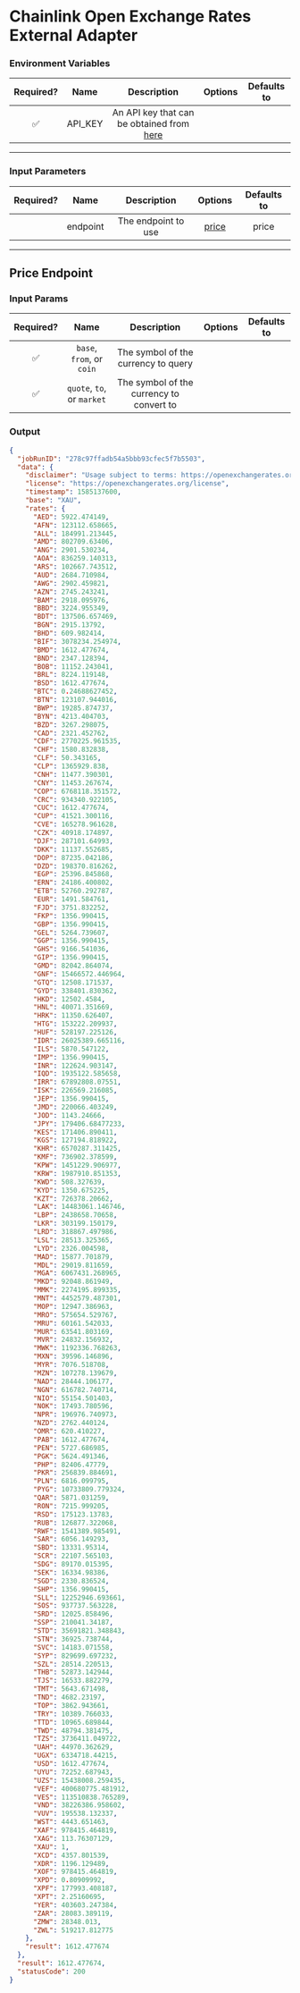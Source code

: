 # Chainlink Open Exchange Rates External Adapter

### Environment Variables

| Required? |  Name   |                                    Description                                     | Options | Defaults to |
| :-------: | :-----: | :--------------------------------------------------------------------------------: | :-----: | :---------: |
|    ✅     | API_KEY | An API key that can be obtained from [here](hhttps://openexchangerates.org/signup) |         |             |

---

### Input Parameters

| Required? |   Name   |     Description     |         Options          | Defaults to |
| :-------: | :------: | :-----------------: | :----------------------: | :---------: |
|           | endpoint | The endpoint to use | [price](#Price-Endpoint) |    price    |

---

## Price Endpoint

### Input Params

| Required? |            Name            |               Description                | Options | Defaults to |
| :-------: | :------------------------: | :--------------------------------------: | :-----: | :---------: |
|    ✅     | `base`, `from`, or `coin`  |   The symbol of the currency to query    |         |             |
|    ✅     | `quote`, `to`, or `market` | The symbol of the currency to convert to |         |             |

### Output

```json
{
  "jobRunID": "278c97ffadb54a5bbb93cfec5f7b5503",
  "data": {
    "disclaimer": "Usage subject to terms: https://openexchangerates.org/terms",
    "license": "https://openexchangerates.org/license",
    "timestamp": 1585137600,
    "base": "XAU",
    "rates": {
      "AED": 5922.474149,
      "AFN": 123112.658665,
      "ALL": 184991.213445,
      "AMD": 802709.63406,
      "ANG": 2901.530234,
      "AOA": 836259.140313,
      "ARS": 102667.743512,
      "AUD": 2684.710984,
      "AWG": 2902.459821,
      "AZN": 2745.243241,
      "BAM": 2918.095976,
      "BBD": 3224.955349,
      "BDT": 137506.657469,
      "BGN": 2915.13792,
      "BHD": 609.982414,
      "BIF": 3078234.254974,
      "BMD": 1612.477674,
      "BND": 2347.128394,
      "BOB": 11152.243041,
      "BRL": 8224.119148,
      "BSD": 1612.477674,
      "BTC": 0.24688627452,
      "BTN": 123107.944016,
      "BWP": 19285.874737,
      "BYN": 4213.404703,
      "BZD": 3267.298075,
      "CAD": 2321.452762,
      "CDF": 2770225.961535,
      "CHF": 1580.832838,
      "CLF": 50.343165,
      "CLP": 1365929.838,
      "CNH": 11477.390301,
      "CNY": 11453.267674,
      "COP": 6768118.351572,
      "CRC": 934340.922105,
      "CUC": 1612.477674,
      "CUP": 41521.300116,
      "CVE": 165278.961628,
      "CZK": 40918.174897,
      "DJF": 287101.64993,
      "DKK": 11137.552685,
      "DOP": 87235.042186,
      "DZD": 198370.816262,
      "EGP": 25396.845868,
      "ERN": 24186.400802,
      "ETB": 52760.292787,
      "EUR": 1491.584761,
      "FJD": 3751.832252,
      "FKP": 1356.990415,
      "GBP": 1356.990415,
      "GEL": 5264.739607,
      "GGP": 1356.990415,
      "GHS": 9166.541036,
      "GIP": 1356.990415,
      "GMD": 82042.864074,
      "GNF": 15466572.446964,
      "GTQ": 12508.171537,
      "GYD": 338401.830362,
      "HKD": 12502.4584,
      "HNL": 40071.351669,
      "HRK": 11350.626407,
      "HTG": 153222.209937,
      "HUF": 528197.225126,
      "IDR": 26025389.665116,
      "ILS": 5870.547122,
      "IMP": 1356.990415,
      "INR": 122624.903147,
      "IQD": 1935122.585658,
      "IRR": 67892808.07551,
      "ISK": 226569.216085,
      "JEP": 1356.990415,
      "JMD": 220066.403249,
      "JOD": 1143.24666,
      "JPY": 179406.68477233,
      "KES": 171406.890411,
      "KGS": 127194.818922,
      "KHR": 6570287.311425,
      "KMF": 736902.378599,
      "KPW": 1451229.906977,
      "KRW": 1987910.851353,
      "KWD": 508.327639,
      "KYD": 1350.675225,
      "KZT": 726378.20662,
      "LAK": 14483061.146746,
      "LBP": 2438658.70658,
      "LKR": 303199.150179,
      "LRD": 318867.497986,
      "LSL": 28513.325365,
      "LYD": 2326.004598,
      "MAD": 15877.701879,
      "MDL": 29019.811659,
      "MGA": 6067431.268965,
      "MKD": 92048.861949,
      "MMK": 2274195.899335,
      "MNT": 4452579.487301,
      "MOP": 12947.386963,
      "MRO": 575654.529767,
      "MRU": 60161.542033,
      "MUR": 63541.803169,
      "MVR": 24832.156932,
      "MWK": 1192336.768263,
      "MXN": 39596.146896,
      "MYR": 7076.518708,
      "MZN": 107278.139679,
      "NAD": 28444.106177,
      "NGN": 616782.740714,
      "NIO": 55154.501403,
      "NOK": 17493.780596,
      "NPR": 196976.740973,
      "NZD": 2762.440124,
      "OMR": 620.410227,
      "PAB": 1612.477674,
      "PEN": 5727.686985,
      "PGK": 5624.491346,
      "PHP": 82406.47779,
      "PKR": 256839.884691,
      "PLN": 6816.099795,
      "PYG": 10733809.779324,
      "QAR": 5871.031259,
      "RON": 7215.999205,
      "RSD": 175123.13783,
      "RUB": 126877.322068,
      "RWF": 1541389.985491,
      "SAR": 6056.149293,
      "SBD": 13331.95314,
      "SCR": 22107.565103,
      "SDG": 89170.015395,
      "SEK": 16334.98386,
      "SGD": 2330.836524,
      "SHP": 1356.990415,
      "SLL": 12252946.693661,
      "SOS": 937737.563228,
      "SRD": 12025.858496,
      "SSP": 210041.34187,
      "STD": 35691821.348843,
      "STN": 36925.738744,
      "SVC": 14183.071558,
      "SYP": 829699.697232,
      "SZL": 28514.220513,
      "THB": 52873.142944,
      "TJS": 16533.882279,
      "TMT": 5643.671498,
      "TND": 4682.23197,
      "TOP": 3862.943661,
      "TRY": 10389.766033,
      "TTD": 10965.689844,
      "TWD": 48794.381475,
      "TZS": 3736411.049722,
      "UAH": 44970.362629,
      "UGX": 6334718.44215,
      "USD": 1612.477674,
      "UYU": 72252.687943,
      "UZS": 15438008.259435,
      "VEF": 400680775.481912,
      "VES": 113510838.765289,
      "VND": 38226386.958602,
      "VUV": 195538.132337,
      "WST": 4443.651463,
      "XAF": 978415.464819,
      "XAG": 113.76307129,
      "XAU": 1,
      "XCD": 4357.801539,
      "XDR": 1196.129489,
      "XOF": 978415.464819,
      "XPD": 0.80909992,
      "XPF": 177993.408187,
      "XPT": 2.25160695,
      "YER": 403603.247384,
      "ZAR": 28083.389119,
      "ZMW": 28348.013,
      "ZWL": 519217.812775
    },
    "result": 1612.477674
  },
  "result": 1612.477674,
  "statusCode": 200
}
```

